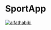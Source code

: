 # SportApp
[![alfathabibi](https://circleci.com/gh/alfathabibi/SportApp.svg?style=svg)](https://circleci.com/gh/alfathabibi/SportApp)
